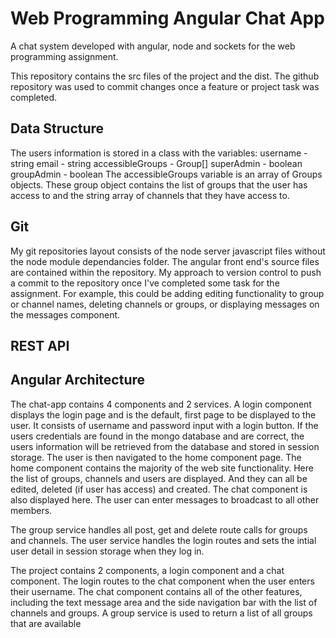 # Web Programming Angular Chat App 
A chat system developed with angular, node and sockets for the web programming assignment.

This repository contains the src files of the project and the dist. The github repository was used to commit changes once a feature or project task was completed.

## Data Structure

The users information is stored in a class with the variables:
username - string
email - string
accessibleGroups - Group[]
superAdmin - boolean
groupAdmin - boolean
The accessibleGroups variable is an array of Groups objects. These group object contains the list of groups that the user has access to and the string array of channels that they have access to.
## Git 
My git repositories layout consists of the node server javascript files without the node module dependancies folder. The angular front end's source files are contained within the repository.
My approach to version control to push a commit to the repository once I've completed some task for the assignment. For example, this could be adding editing functionality to group or channel names, deleting channels or groups, or displaying messages on the messages component.
## REST API

## Angular Architecture
The chat-app contains 4 components and 2 services. 
A login component displays the login page and is the default, first page to be displayed to the user. It consists of username and password input with a login button. If the users credentials are found in the mongo database and are correct, the users information will be retrieved from the database and stored in session storage. The user is then navigated to the home component page.
The home component contains the majority of the web site functionality. Here the list of groups, channels and users are displayed. And they can all be edited, deleted (if user has access) and created. The chat component is also displayed here. The user can enter messages to broadcast to all other members.

The group service handles all post, get and delete route calls for groups and channels.
The user service handles the login routes and sets the intial user detail in session storage when they log in.

The project contains 2 components, a login component and a chat component. The login routes to the chat component when the user enters their username. The chat component contains all of the other features, including the text message area and the side navigation bar with the list of channels and groups. 
A group service is used to return a list of all groups that are available
